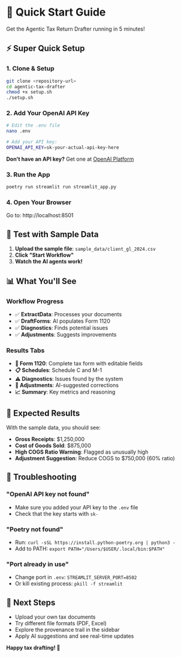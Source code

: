# 🚀 Quick Start Guide

Get the Agentic Tax Return Drafter running in 5 minutes!

## ⚡ Super Quick Setup

### 1. Clone & Setup
```bash
git clone <repository-url>
cd agentic-tax-drafter
chmod +x setup.sh
./setup.sh
```

### 2. Add Your OpenAI API Key
```bash
# Edit the .env file
nano .env

# Add your API key:
OPENAI_API_KEY=sk-your-actual-api-key-here
```

**Don't have an API key?** Get one at [OpenAI Platform](https://platform.openai.com/api-keys)

### 3. Run the App
```bash
poetry run streamlit run streamlit_app.py
```

### 4. Open Your Browser
Go to: http://localhost:8501

## 🧪 Test with Sample Data

1. **Upload the sample file**: `sample_data/client_gl_2024.csv`
2. **Click "Start Workflow"**
3. **Watch the AI agents work!**

## 📊 What You'll See

### Workflow Progress
- ✅ **ExtractData**: Processes your documents
- ✅ **DraftForms**: AI populates Form 1120
- ✅ **Diagnostics**: Finds potential issues
- ✅ **Adjustments**: Suggests improvements

### Results Tabs
- **📄 Form 1120**: Complete tax form with editable fields
- **📋 Schedules**: Schedule C and M-1
- **⚠️ Diagnostics**: Issues found by the system
- **🔧 Adjustments**: AI-suggested corrections
- **📈 Summary**: Key metrics and reasoning

## 🎯 Expected Results

With the sample data, you should see:
- **Gross Receipts**: $1,250,000
- **Cost of Goods Sold**: $875,000
- **High COGS Ratio Warning**: Flagged as unusually high
- **Adjustment Suggestion**: Reduce COGS to $750,000 (60% ratio)

## 🔧 Troubleshooting

### "OpenAI API key not found"
- Make sure you added your API key to the `.env` file
- Check that the key starts with `sk-`

### "Poetry not found"
- Run: `curl -sSL https://install.python-poetry.org | python3 -`
- Add to PATH: `export PATH="/Users/$USER/.local/bin:$PATH"`

### "Port already in use"
- Change port in `.env`: `STREAMLIT_SERVER_PORT=8502`
- Or kill existing process: `pkill -f streamlit`

## 🚀 Next Steps

- Upload your own tax documents
- Try different file formats (PDF, Excel)
- Explore the provenance trail in the sidebar
- Apply AI suggestions and see real-time updates

**Happy tax drafting! 🎉** 